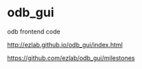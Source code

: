 odb_gui
=======

odb frontend code

http://ezlab.github.io/odb_gui/index.html

https://github.com/ezlab/odb_gui/milestones
